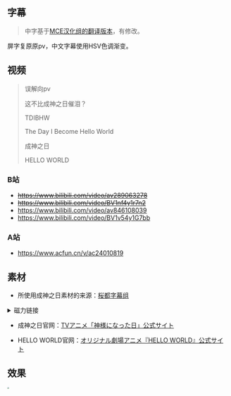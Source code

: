 ## 字幕

> 中字基于[MCE汉化组的翻译版本](https://www.acfun.cn/v/ac10437102)，有修改。

屏字复原原pv，中文字幕使用HSV色调渐变。

## 视频

> 误解向pv
>
> 这不比成神之日催泪？
>
> TDIBHW
>
> The Day I Become Hello World
>
> 成神之日
>
> HELLO WORLD

### B站

- ~~https://www.bilibili.com/video/av289063278~~
- ~~https://www.bilibili.com/video/BV1nf4y1r7n2~~
- https://www.bilibili.com/video/av846108039
- https://www.bilibili.com/video/BV1v54y1G7bb

### A站

- https://www.acfun.cn/v/ac24010819

## 素材

- 所使用成神之日素材的来源：[桜都字幕组](https://mikanani.me/Home/Episode/e33a2a232b4911e7f4f07d3f955280c64a79b4c5)

<details>
  <summary>磁力链接</summary>
  <code>magnet:?xt=urn:btih:e33a2a232b4911e7f4f07d3f955280c64a79b4c5&tr=http%3a%2f%2ft.nyaatracker.com%2fannounce&tr=http%3a%2f%2ftracker.kamigami.org%3a2710%2fannounce&tr=http%3a%2f%2fshare.camoe.cn%3a8080%2fannounce&tr=http%3a%2f%2fopentracker.acgnx.se%2fannounce&tr=http%3a%2f%2fanidex.moe%3a6969%2fannounce&tr=http%3a%2f%2ft.acg.rip%3a6699%2fannounce&tr=https%3a%2f%2ftr.bangumi.moe%3a9696%2fannounce&tr=udp%3a%2f%2ftr.bangumi.moe%3a6969%2fannounce&tr=http%3a%2f%2fopen.acgtracker.com%3a1096%2fannounce&tr=udp%3a%2f%2ftracker.opentrackr.org%3a1337%2fannounce</code>
</details>

- 成神之日官网：[TVアニメ「神様になった日」公式サイト](https://kamisama-day.jp/)

- HELLO WORLD官网：[オリジナル劇場アニメ『HELLO WORLD』公式サイト](https://hello-world-movie.com/)

## 效果

<img src="https://i0.hdslb.com/bfs/album/65c6502d9865b63670c34612c2964d398dd6ba21.jpg" style="zoom: 25%;" />

